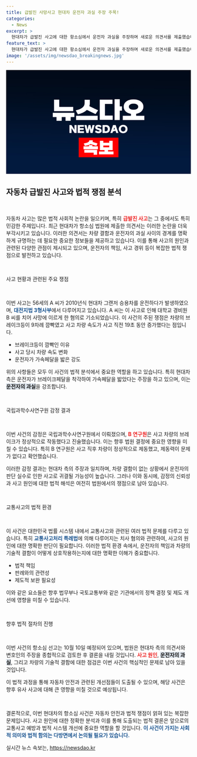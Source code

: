 ```yaml
---
title: 급발진 사망사고 현대차 운전자 과실 주장 주목!
categories:
  - News
excerpt: >
  현대차가 급발진 사고에 대한 항소심에서 운전자 과실을 주장하며 새로운 의견서를 제출했습니다. 이 사건의 핵심은 차량 결함 여부와 운전자의 행동으로, 법원은 추가 증인 심문을 통해 쟁점을 검토 중입니다. 판결은 10월 10일에 나옵니다.
feature_text: >
  현대차가 급발진 사고에 대한 항소심에서 운전자 과실을 주장하며 새로운 의견서를 제출했습니다. 이 사건의 핵심은 차량 결함 여부와 운전자의 행동으로, 법원은 추가 증인 심문을 통해 쟁점을 검토 중입니다. 판결은 10월 10일에 나옵니다.
image: '/assets/img/newsdao_breakingnews.jpg'
---
```


<p><img src="/assets/img/newsdao_breakingnews.jpg" alt="bookingtag 속보" /></p>

<h2 data-ke-size="size26">자동차 급발진 사고와 법적 쟁점 분석</h2>

<p data-ke-size="size16">&nbsp;</p>

<p>자동차 사고는 많은 법적 사회적 논란을 일으키며, 특히 <b><span style="color: #ee2323;">급발진 사고</span></b>는 그 중에서도 특히 민감한 주제입니다. 최근 현대차가 항소심 법원에 제출한 의견서는 이러한 논란을 더욱 부각시키고 있습니다. 이러한 의견서는 차량 결함과 운전자의 과실 사이의 경계를 명확하게 규명하는 데 필요한 중요한 정보들을 제공하고 있습니다. 이를 통해 사고의 원인과 관련된 다양한 관점이 제시되고 있으며, 운전자의 책임, 사고 경위 등이 복잡한 법적 쟁점으로 발전하고 있습니다. </p>

<p data-ke-size="size16">&nbsp;</p>

<p>사고 현황과 관련된 주요 쟁점 </p>

<p data-ke-size="size16">&nbsp;</p>

<p>이번 사고는 56세의 A 씨가 2010년식 현대차 그랜저 승용차를 운전하다가 발생하였으며, <b><span style="color: #1a5490;">대전지법 3형사부</span></b>에서 다루어지고 있습니다. A 씨는 이 사고로 인해 대학교 경비원 B 씨를 치어 사망에 이르게 한 혐의로 기소되었습니다. 이 사건의 주된 쟁점은 차량의 브레이크등이 9차례 깜빡였고 사고 차량 속도가 사고 직전 19초 동안 증가했다는 점입니다. </p>

<ul>
<li>브레이크등이 깜빡인 이유</li>
<li>사고 당시 차량 속도 변화</li>
<li>운전자가 가속페달을 밟은 강도</li>
</ul>

<p>위의 사항들은 모두 이 사건의 법적 분석에서 중요한 역할을 하고 있습니다. 특히 현대차 측은 운전자가 브레이크페달을 착각하여 가속페달을 밟았다는 주장을 하고 있으며, 이는 <b><span style="background-color: #21538527;">운전자의 과실</span></b>을 강조합니다. </p>

<p data-ke-size="size16">&nbsp;</p>

<p>국립과학수사연구원 감정 결과 </p>

<p data-ke-size="size16">&nbsp;</p>

<p>이번 사건의 감정은 국립과학수사연구원에서 이뤄졌으며, <b><span style="color: #ee2323;">B 연구원</span></b>은 사고 차량의 브레이크가 정상적으로 작동했다고 진술했습니다. 이는 향후 법원 결정에 중요한 영향을 미칠 수 있습니다. 특히 B 연구원은 사고 직후 차량이 정상적으로 제동했고, 제동력이 문제가 없다고 확언했습니다. </p>

<p>이러한 감정 결과는 현대차 측의 주장과 일치하며, 차량 결함이 없는 상황에서 운전자의 판단 실수로 인한 사고로 귀결될 가능성이 높습니다. 그러나 이와 동시에, 감정의 신뢰성과 사고 원인에 대한 법적 해석은 여전히 법원에서의 쟁점으로 남아 있습니다. </p>

<p data-ke-size="size16">&nbsp;</p>

<p>교통사고의 법적 환경 </p>

<p data-ke-size="size16">&nbsp;</p>

<p>이 사건은 대한민국 법률 시스템 내에서 교통사고와 관련된 여러 법적 문제를 다루고 있습니다. 특히 <b><span style="color: #1a5490;">교통사고처리 특례법</span></b>에 의해 다루어지는 치사 혐의와 관련하여, 사고의 원인에 대한 명확한 판단이 필요합니다. 이러한 법적 환경 속에서, 운전자의 책임과 차량의 기술적 결함이 어떻게 상호작용하는지에 대한 명확한 이해가 중요합니다. </p>

<ul>
<li>법적 책임</li>
<li>판례와의 관련성</li>
<li>제도적 보완 필요성 </li>
</ul>

<p>이와 같은 요소들은 향후 법무부나 국토교통부와 같은 기관에서의 정책 결정 및 제도 개선에 영향을 미칠 수 있습니다. </p>

<p data-ke-size="size16">&nbsp;</p>

<p>향후 법적 절차의 진행 </p>

<p data-ke-size="size16">&nbsp;</p>

<p>이번 사건의 항소심 선고는 10월 10일 예정되어 있으며, 법원은 현대차 측의 의견서와 변호인의 주장을 종합적으로 검토한 후 결론을 내릴 것입니다. <b><span style="color: #ee2323;">사고 원인</span></b>, <b><span style="background-color: #21538527;">운전자의 과실</span></b>, 그리고 차량의 기술적 결함에 대한 점검은 이번 사건의 핵심적인 문제로 남아 있을 것입니다. </p>

<p>이 법적 과정을 통해 자동차 안전과 관련된 개선점들이 도출될 수 있으며, 해당 사건은 향후 유사 사고에 대해 큰 영향을 미칠 것으로 예상됩니다. </p>

<p data-ke-size="size16">&nbsp;</p>

<p>결론적으로, 이번 현대차의 항소심 사건은 자동차 안전과 법적 쟁점이 얽혀 있는 복잡한 문제입니다. 사고 원인에 대한 정확한 분석과 이를 통해 도출되는 법적 결론은 앞으로의 교통사고 예방과 법적 시스템 개선에 중요한 역할을 할 것입니다. <b><span style="color: #1a5490;">이 사건이 가지는 사회적 의미와 법적 함의는 다방면에서 논의될 필요가 있습니다.</span></b></p>
실시간 뉴스 속보는, <a href="https://newsdao.kr" rel="dofollow">https://newsdao.kr</a>


